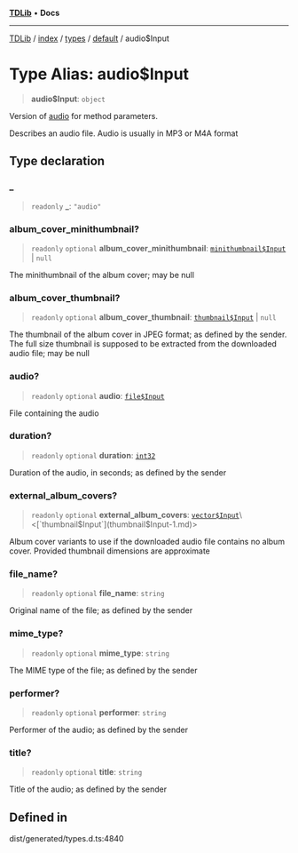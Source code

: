 [**TDLib**](../../../../../../README.md) • **Docs**

***

[TDLib](../../../../../../modules.md) / [index](../../../../../README.md) / [types](../../../README.md) / [default](../README.md) / audio$Input

# Type Alias: audio$Input

> **audio$Input**: `object`

Version of [audio](audio-1.md) for method parameters.

Describes an audio file. Audio is usually in MP3 or M4A format

## Type declaration

### \_

> `readonly` **\_**: `"audio"`

### album\_cover\_minithumbnail?

> `readonly` `optional` **album\_cover\_minithumbnail**: [`minithumbnail$Input`](minithumbnail$Input-1.md) \| `null`

The minithumbnail of the album cover; may be null

### album\_cover\_thumbnail?

> `readonly` `optional` **album\_cover\_thumbnail**: [`thumbnail$Input`](thumbnail$Input-1.md) \| `null`

The thumbnail of the album cover in JPEG format; as defined by the sender. The full size thumbnail is supposed to be extracted from the downloaded audio file; may be null

### audio?

> `readonly` `optional` **audio**: [`file$Input`](file$Input-1.md)

File containing the audio

### duration?

> `readonly` `optional` **duration**: [`int32`](int32-1.md)

Duration of the audio, in seconds; as defined by the sender

### external\_album\_covers?

> `readonly` `optional` **external\_album\_covers**: [`vector$Input`](vector$Input.md)\<[`thumbnail$Input`](thumbnail$Input-1.md)\>

Album cover variants to use if the downloaded audio file contains no album cover. Provided thumbnail dimensions are approximate

### file\_name?

> `readonly` `optional` **file\_name**: `string`

Original name of the file; as defined by the sender

### mime\_type?

> `readonly` `optional` **mime\_type**: `string`

The MIME type of the file; as defined by the sender

### performer?

> `readonly` `optional` **performer**: `string`

Performer of the audio; as defined by the sender

### title?

> `readonly` `optional` **title**: `string`

Title of the audio; as defined by the sender

## Defined in

dist/generated/types.d.ts:4840
